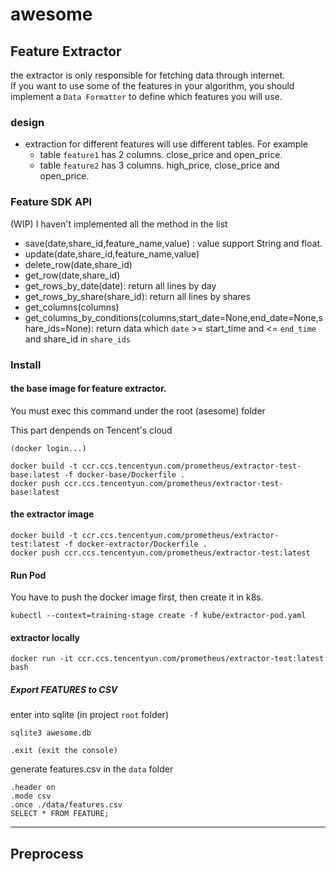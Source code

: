# awesome

## Feature Extractor
the extractor is only responsible for fetching data through internet.  
If you want to use some of the features in your algorithm, you should implement a `Data Formatter` to define which features you will use.

### design
- extraction for different features will use different tables. For example
  - table `feature1` has 2 columns. close_price and open_price.
  - table `feature2` has 3 columns. high_price, close_price and open_price.
  
### Feature SDK API
(WIP) I haven't implemented all the method in the list
- save(date,share_id,feature_name,value) : value support String and float.
- update(date,share_id,feature_name,value)
- delete_row(date,share_id)
- get_row(date,share_id)
- get_rows_by_date(date): return all lines by day
- get_rows_by_share(share_id): return all lines by shares
- get_columns(columns)
- get_columns_by_conditions(columns,start_date=None,end_date=None,share_ids=None): return data which `date` >= start_time and <= `end_time` and share_id in `share_ids`

### Install
#### the base image for feature extractor. 
You must exec this command under the root (asesome) folder

This part denpends on Tencent's cloud
```
(docker login...)   

```
```
docker build -t ccr.ccs.tencentyun.com/prometheus/extractor-test-base:latest -f docker-base/Dockerfile .
docker push ccr.ccs.tencentyun.com/prometheus/extractor-test-base:latest
```

#### the extractor image
```
docker build -t ccr.ccs.tencentyun.com/prometheus/extractor-test:latest -f docker-extractor/Dockerfile .
docker push ccr.ccs.tencentyun.com/prometheus/extractor-test:latest
```

#### Run Pod
You have to push the docker image first, then create it in k8s.
```
kubectl --context=training-stage create -f kube/extractor-pod.yaml
```

#### extractor locally
```
docker run -it ccr.ccs.tencentyun.com/prometheus/extractor-test:latest bash
```




##### Export FEATURES to CSV
enter into sqlite (in project `root` folder)
```
sqlite3 awesome.db

.exit (exit the console)
```
generate features.csv in the `data` folder
```
.header on  
.mode csv  
.once ./data/features.csv
SELECT * FROM FEATURE;
```

***

## Preprocess

